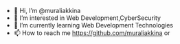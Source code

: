 - 👋 Hi, I’m @muraliakkina
- 👀 I’m interested in Web Development,CyberSecurity
- 🌱 I’m currently learning Web Development Technologies
- 📫 How to reach me https://github.com/muraliakkina or 

<!---
muraliakkina/muraliakkina is a ✨ special ✨ repository because its `README.md` (this file) appears on your GitHub profile.
You can click the Preview link to take a look at your changes.
--->
